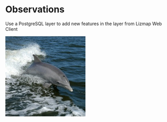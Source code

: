 # Observations

Use a PostgreSQL layer to add new features in the layer from Lizmap Web Client

![Screenshot](observations.qgs.jpg)
